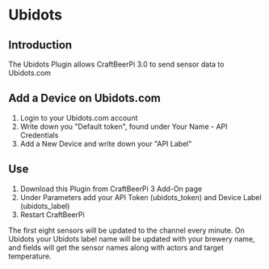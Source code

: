 # Ubidots

## Introduction
The Ubidots Plugin allows CraftBeerPi 3.0 to send sensor data to Ubidots.com  

## Add a Device on Ubidots.com
1. Login to your Ubidots.com account
2. Write down you "Default token", found under Your Name - API Credentials
3. Add a New Device and write down your "API Label"

## Use
1. Download this Plugin from CraftBeerPi 3 Add-On page
2. Under Parameters add your API Token (ubidots_token) and Device Label (ubidots_label)
4. Restart CraftBeerPi

The first eight sensors will be updated to the channel every minute. 
On Ubidots your Ubidots label name will be updated with your brewery name, and fields will get the sensor names along with actors and target temperature.
